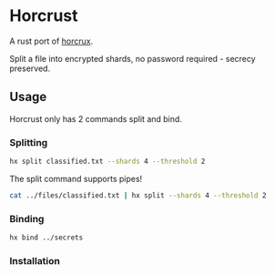 # Horcrust
A rust port of [horcrux](https://github.com/jesseduffield/horcrux).

Split a file into encrypted shards, no password required - secrecy preserved.

## Usage
Horcrust only has 2 commands split and bind.

### Splitting

```sh
hx split classified.txt --shards 4 --threshold 2
```

The split command supports pipes! 

```sh
cat ../files/classified.txt | hx split --shards 4 --threshold 2
```

### Binding

```sh
hx bind ../secrets
```

### Installation 

